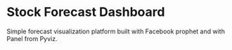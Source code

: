 # Stock Forecast Dashboard

Simple forecast visualization platform built with Facebook prophet and with Panel from Pyviz.
